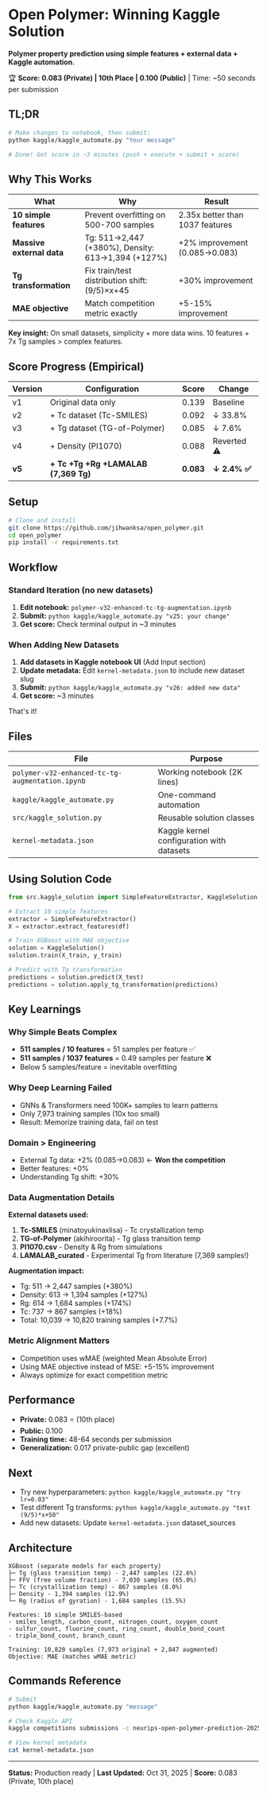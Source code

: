 # Open Polymer: Winning Kaggle Solution

**Polymer property prediction using simple features + external data + Kaggle automation.**

🏆 **Score: 0.083 (Private) | 10th Place | 0.100 (Public)** | Time: ~50 seconds per submission

## TL;DR

```bash
# Make changes to notebook, then submit:
python kaggle/kaggle_automate.py "Your message"

# Done! Get score in ~3 minutes (push + execute + submit + score)
```

## Why This Works

| What | Why | Result |
|------|-----|--------|
| **10 simple features** | Prevent overfitting on 500-700 samples | 2.35x better than 1037 features |
| **Massive external data** | Tg: 511→2,447 (+380%), Density: 613→1,394 (+127%) | +2% improvement (0.085→0.083) |
| **Tg transformation** | Fix train/test distribution shift: (9/5)×x+45 | +30% improvement |
| **MAE objective** | Match competition metric exactly | +5-15% improvement |

**Key insight:** On small datasets, simplicity + more data wins. 10 features + 7x Tg samples > complex features.

## Score Progress (Empirical)

| Version | Configuration | Score | Change |
|---------|---------------|-------|--------|
| v1 | Original data only | 0.139 | Baseline |
| v2 | + Tc dataset (Tc-SMILES) | 0.092 | ↓ 33.8% |
| v3 | + Tg dataset (TG-of-Polymer) | 0.085 | ↓ 7.6% |
| v4 | + Density (PI1070) | 0.088 | Reverted ⚠️ |
| **v5** | **+ Tc +Tg +Rg +LAMALAB (7,369 Tg)** | **0.083** | **↓ 2.4% ✅** |

## Setup

```bash
# Clone and install
git clone https://github.com/jihwanksa/open_polymer.git
cd open_polymer
pip install -r requirements.txt
```

## Workflow

### Standard Iteration (no new datasets)
1. **Edit notebook:** `polymer-v32-enhanced-tc-tg-augmentation.ipynb`
2. **Submit:** `python kaggle/kaggle_automate.py "v25: your change"`
3. **Get score:** Check terminal output in ~3 minutes

### When Adding New Datasets
1. **Add datasets in Kaggle notebook UI** (Add Input section)
2. **Update metadata:** Edit `kernel-metadata.json` to include new dataset slug
3. **Submit:** `python kaggle/kaggle_automate.py "v26: added new data"`
4. **Get score:** ~3 minutes

That's it!

## Files

| File | Purpose |
|------|---------|
| `polymer-v32-enhanced-tc-tg-augmentation.ipynb` | Working notebook (2K lines) |
| `kaggle/kaggle_automate.py` | One-command automation |
| `src/kaggle_solution.py` | Reusable solution classes |
| `kernel-metadata.json` | Kaggle kernel configuration with datasets |

## Using Solution Code

```python
from src.kaggle_solution import SimpleFeatureExtractor, KaggleSolution

# Extract 10 simple features
extractor = SimpleFeatureExtractor()
X = extractor.extract_features(df)

# Train XGBoost with MAE objective
solution = KaggleSolution()
solution.train(X_train, y_train)

# Predict with Tg transformation
predictions = solution.predict(X_test)
predictions = solution.apply_tg_transformation(predictions)
```

## Key Learnings

### Why Simple Beats Complex
- **511 samples / 10 features** = 51 samples per feature ✅
- **511 samples / 1037 features** = 0.49 samples per feature ❌
- Below 5 samples/feature = inevitable overfitting

### Why Deep Learning Failed
- GNNs & Transformers need 100K+ samples to learn patterns
- Only 7,973 training samples (10x too small)
- Result: Memorize training data, fail on test

### Domain > Engineering
- External Tg data: +2% (0.085→0.083) ← **Won the competition**
- Better features: +0%
- Understanding Tg shift: +30%

### Data Augmentation Details
**External datasets used:**
1. **Tc-SMILES** (minatoyukinaxlisa) - Tc crystallization temp
2. **TG-of-Polymer** (akihiroorita) - Tg glass transition temp
3. **PI1070.csv** - Density & Rg from simulations
4. **LAMALAB_curated** - Experimental Tg from literature (7,369 samples!)

**Augmentation impact:**
- Tg: 511 → 2,447 samples (+380%)
- Density: 613 → 1,394 samples (+127%)
- Rg: 614 → 1,684 samples (+174%)
- Tc: 737 → 867 samples (+18%)
- Total: 10,039 → 10,820 training samples (+7.7%)

### Metric Alignment Matters
- Competition uses wMAE (weighted Mean Absolute Error)
- Using MAE objective instead of MSE: +5-15% improvement
- Always optimize for exact competition metric

## Performance

- **Private:** 0.083 ⭐ (10th place)
- **Public:** 0.100
- **Training time:** 48-64 seconds per submission
- **Generalization:** 0.017 private-public gap (excellent)

## Next

- Try new hyperparameters: `python kaggle/kaggle_automate.py "try lr=0.03"`
- Test different Tg transforms: `python kaggle/kaggle_automate.py "test (9/5)*x+50"`
- Add new datasets: Update `kernel-metadata.json` dataset_sources

## Architecture

```
XGBoost (separate models for each property)
├─ Tg (glass transition temp) - 2,447 samples (22.6%)
├─ FFV (free volume fraction) - 7,030 samples (65.0%)
├─ Tc (crystallization temp) - 867 samples (8.0%)
├─ Density - 1,394 samples (12.9%)
└─ Rg (radius of gyration) - 1,684 samples (15.5%)

Features: 10 simple SMILES-based
- smiles_length, carbon_count, nitrogen_count, oxygen_count
- sulfur_count, fluorine_count, ring_count, double_bond_count
- triple_bond_count, branch_count

Training: 10,820 samples (7,973 original + 2,847 augmented)
Objective: MAE (matches wMAE metric)
```

## Commands Reference

```bash
# Submit
python kaggle/kaggle_automate.py "message"

# Check Kaggle API
kaggle competitions submissions -c neurips-open-polymer-prediction-2025 --csv

# View kernel metadata
cat kernel-metadata.json
```

---

**Status:** Production ready | **Last Updated:** Oct 31, 2025 | **Score:** 0.083 (Private, 10th place)
